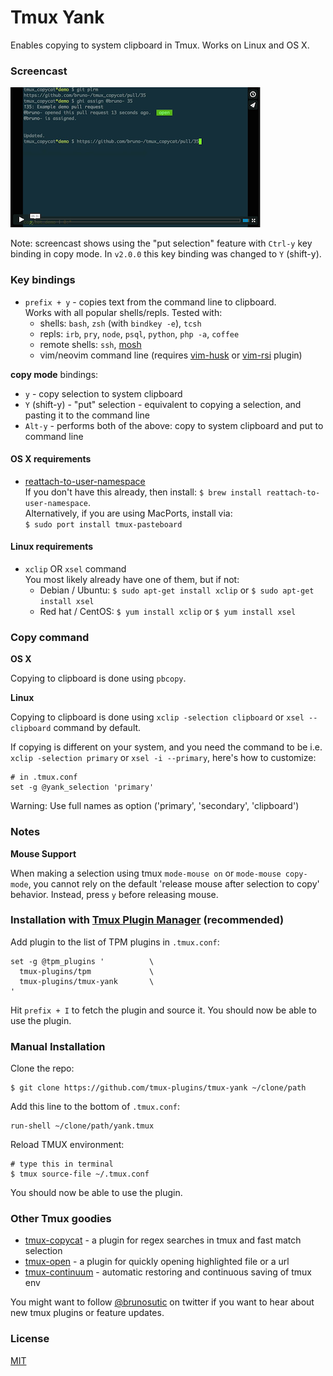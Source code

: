 # Tmux Yank

Enables copying to system clipboard in Tmux. Works on Linux and OS X.

### Screencast

[![screencast screenshot](/video/screencast_img.png)](https://vimeo.com/102039099)

Note: screencast shows using the "put selection" feature with `Ctrl-y` key
binding in copy mode. In `v2.0.0` this key binding was changed to `Y` (shift-y).

### Key bindings

- `prefix + y` - copies text from the command line to clipboard.<br/>
  Works with all popular shells/repls. Tested with:
  - shells: `bash`, `zsh` (with `bindkey -e`), `tcsh`
  - repls: `irb`, `pry`, `node`, `psql`, `python`, `php -a`, `coffee`
  - remote shells: `ssh`, [mosh](http://mosh.mit.edu/)
  - vim/neovim command line (requires
    [vim-husk](https://github.com/bruno-/vim-husk) or
    [vim-rsi](https://github.com/tpope/vim-rsi) plugin)

**copy mode** bindings:
- `y` - copy selection to system clipboard
- `Y` (shift-y) - "put" selection - equivalent to copying a selection, and
  pasting it to the command line
- `Alt-y` - performs both of the above: copy to system clipboard and
  put to command line

#### OS X requirements

- [reattach-to-user-namespace](https://github.com/ChrisJohnsen/tmux-MacOSX-pasteboard)<br/>
  If you don't have this already, then install:
  `$ brew install reattach-to-user-namespace`.<br/>
Alternatively, if you are using MacPorts, install via:<br/>
  `$ sudo port install tmux-pasteboard`

#### Linux requirements

- `xclip` OR `xsel` command<br/>
  You most likely already have one of them, but if not:
  - Debian / Ubuntu: `$ sudo apt-get install xclip` or `$ sudo apt-get install xsel`
  - Red hat / CentOS: `$ yum install xclip` or `$ yum install xsel`

### Copy command

**OS X**

Copying to clipboard is done using `pbcopy`.

**Linux**

Copying to clipboard is done using `xclip -selection clipboard` or `xsel --clipboard` command by default.

If copying is different on your system, and you need the command to be i.e.
`xclip -selection primary` or `xsel -i --primary`, here's how to customize:

    # in .tmux.conf
    set -g @yank_selection 'primary'

Warning: Use full names as option ('primary', 'secondary', 'clipboard')

### Notes

**Mouse Support**

When making a selection using tmux `mode-mouse on` or `mode-mouse copy-mode`, you cannot rely on the default 'release mouse after selection to copy' behavior.  Instead, press `y` before releasing mouse.

### Installation with [Tmux Plugin Manager](https://github.com/tmux-plugins/tpm) (recommended)

Add plugin to the list of TPM plugins in `.tmux.conf`:

    set -g @tpm_plugins '          \
      tmux-plugins/tpm             \
      tmux-plugins/tmux-yank       \
    '

Hit `prefix + I` to fetch the plugin and source it. You should now be able to
use the plugin.

### Manual Installation

Clone the repo:

    $ git clone https://github.com/tmux-plugins/tmux-yank ~/clone/path

Add this line to the bottom of `.tmux.conf`:

    run-shell ~/clone/path/yank.tmux

Reload TMUX environment:

    # type this in terminal
    $ tmux source-file ~/.tmux.conf

You should now be able to use the plugin.

### Other Tmux goodies

- [tmux-copycat](https://github.com/tmux-plugins/tmux-copycat) - a plugin for
  regex searches in tmux and fast match selection
- [tmux-open](https://github.com/tmux-plugins/tmux-open) - a plugin for quickly
  opening highlighted file or a url
- [tmux-continuum](https://github.com/tmux-plugins/tmux-continuum) - automatic
  restoring and continuous saving of tmux env

You might want to follow [@brunosutic](https://twitter.com/brunosutic) on
twitter if you want to hear about new tmux plugins or feature updates.

### License

[MIT](LICENSE.md)
